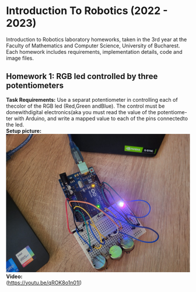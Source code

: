 # Introduction To Robotics (2022 - 2023)
Introduction to Robotics laboratory homeworks, taken in the 3rd year at the Faculty of Mathematics and Computer Science, University of Bucharest. Each homework includes requirements, implementation details, code and image files.

## Homework 1:  RGB led controlled by three potentiometers
**Task Requirements:**
Use a separat potentiometer in controlling each of thecolor of the RGB led (Red,Green andBlue).  The control must be donewithdigital electronics(aka you must read the value of the potentiome-ter with Arduino, and write a mapped value to each of the pins connectedto the led.\
**Setup picture:**\
![RGB led image](https://github.com/StancuDenisaG/IntroductionToRobotics/blob/main/Homework%201/rgb_led1.jpeg)
**Video:**\
(https://youtu.be/qROK8o1n01I)
